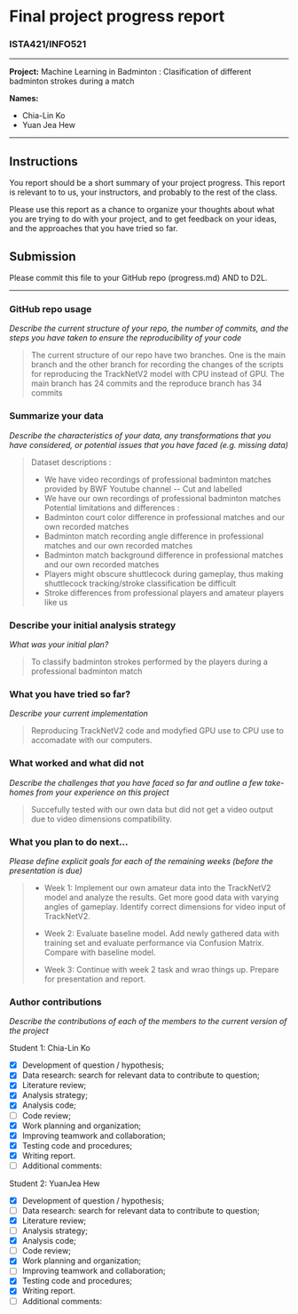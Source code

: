 # Final project progress report
### ISTA421/INFO521

-------

**Project:** Machine Learning in Badminton : Clasification of different badminton strokes during a match

**Names:**
- Chia-Lin Ko
- Yuan Jea Hew  

-------


## Instructions

You report should be a short summary of your project progress. This report is relevant to to us, your instructors, and probably to the rest of the class.

Please use this report as a chance to organize your thoughts about what you are trying to do with your project, and to get feedback on your ideas, and the approaches that you have tried so far.

## Submission

Please commit this file to your GitHub repo (progress.md) AND to D2L.


-------

### GitHub repo usage
_Describe the current structure of your repo, the number of commits, and the steps you have taken to ensure the reproducibility of your code_

> The current structure of our repo have two branches. One is the main branch and the other branch for recording the changes of the scripts for reproducing the TrackNetV2 model with CPU instead of GPU. The main branch has 24 commits and the reproduce branch has 34 commits

### Summarize your data
_Describe the characteristics of your data, any transformations that you have considered, or potential issues that you have faced (e.g. missing data)_

> Dataset descriptions :
> - We have video recordings of professional badminton matches provided by BWF Youtube channel 
-- Cut and labelled
> - We have our own recordings of professional badminton matches 
> Potential limitations and differences :
> - Badminton court color difference in professional matches and our own recorded matches
> - Badminton match recording angle difference in professional matches and our own recorded matches
> - Badminton match background difference in professional matches and our own recorded matches
> - Players might obscure shuttlecock during gameplay, thus making shuttlecock tracking/stroke classification be difficult
> - Stroke differences from professional players and amateur players like us

### Describe your initial analysis strategy
_What was your initial plan?_

> To classify badminton strokes performed by the players during a professional badminton match

### What you have tried so far?
_Describe your current implementation_

> Reproducing TrackNetV2 code and modyfied GPU use to CPU use to accomadate with our computers.

### What worked and what did not
_Describe the challenges that you have faced so far and outline a few take-homes from your experience on this project_

> Succefully tested with our own data but did not get a video output due to video dimensions compatibility.

### What you plan to do next...
_Please define explicit goals for each of the remaining weeks (before the presentation is due)_

> - Week 1: 
> Implement our own amateur data into the TrackNetV2 model and analyze the results. Get more good data with varying angles of gameplay. Identify correct dimensions for video input of TrackNetV2.
> 
> - Week 2: 
> Evaluate baseline model. Add newly gathered data with training set and evaluate performance via Confusion Matrix. Compare with baseline model. 
> 
> - Week 3:
>  Continue with week 2 task and wrao things up. Prepare for presentation and report.

### Author contributions
_Describe the contributions of each of the members to the current version of the project_


Student 1: Chia-Lin Ko
- [x] Development of question / hypothesis;
- [x] Data research: search for relevant data to contribute to question;
- [x] Literature review;
- [x] Analysis strategy;
- [x] Analysis code;
- [ ] Code review;
- [x] Work planning and organization;
- [x] Improving teamwork and collaboration;
- [x] Testing code and procedures;
- [x] Writing report.
- [ ] Additional comments:

Student 2: YuanJea Hew
- [X] Development of question / hypothesis;
- [ ] Data research: search for relevant data to contribute to question;
- [X] Literature review;
- [ ] Analysis strategy;
- [X] Analysis code;
- [ ] Code review;
- [X] Work planning and organization;
- [ ] Improving teamwork and collaboration;
- [X] Testing code and procedures;
- [X] Writing report.
- [ ] Additional comments:
